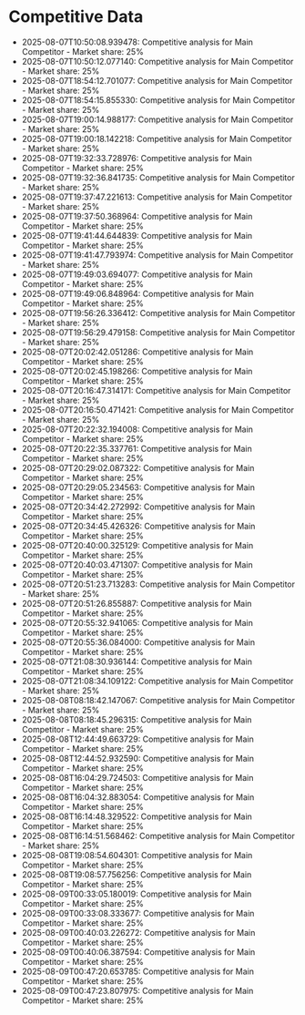 # Competitive Data

- 2025-08-07T10:50:08.939478: Competitive analysis for Main Competitor - Market share: 25%
- 2025-08-07T10:50:12.077140: Competitive analysis for Main Competitor - Market share: 25%
- 2025-08-07T18:54:12.701077: Competitive analysis for Main Competitor - Market share: 25%
- 2025-08-07T18:54:15.855330: Competitive analysis for Main Competitor - Market share: 25%
- 2025-08-07T19:00:14.988177: Competitive analysis for Main Competitor - Market share: 25%
- 2025-08-07T19:00:18.142218: Competitive analysis for Main Competitor - Market share: 25%
- 2025-08-07T19:32:33.728976: Competitive analysis for Main Competitor - Market share: 25%
- 2025-08-07T19:32:36.841735: Competitive analysis for Main Competitor - Market share: 25%
- 2025-08-07T19:37:47.221613: Competitive analysis for Main Competitor - Market share: 25%
- 2025-08-07T19:37:50.368964: Competitive analysis for Main Competitor - Market share: 25%
- 2025-08-07T19:41:44.644839: Competitive analysis for Main Competitor - Market share: 25%
- 2025-08-07T19:41:47.793974: Competitive analysis for Main Competitor - Market share: 25%
- 2025-08-07T19:49:03.694077: Competitive analysis for Main Competitor - Market share: 25%
- 2025-08-07T19:49:06.848964: Competitive analysis for Main Competitor - Market share: 25%
- 2025-08-07T19:56:26.336412: Competitive analysis for Main Competitor - Market share: 25%
- 2025-08-07T19:56:29.479158: Competitive analysis for Main Competitor - Market share: 25%
- 2025-08-07T20:02:42.051286: Competitive analysis for Main Competitor - Market share: 25%
- 2025-08-07T20:02:45.198266: Competitive analysis for Main Competitor - Market share: 25%
- 2025-08-07T20:16:47.314171: Competitive analysis for Main Competitor - Market share: 25%
- 2025-08-07T20:16:50.471421: Competitive analysis for Main Competitor - Market share: 25%
- 2025-08-07T20:22:32.194008: Competitive analysis for Main Competitor - Market share: 25%
- 2025-08-07T20:22:35.337761: Competitive analysis for Main Competitor - Market share: 25%
- 2025-08-07T20:29:02.087322: Competitive analysis for Main Competitor - Market share: 25%
- 2025-08-07T20:29:05.234563: Competitive analysis for Main Competitor - Market share: 25%
- 2025-08-07T20:34:42.272992: Competitive analysis for Main Competitor - Market share: 25%
- 2025-08-07T20:34:45.426326: Competitive analysis for Main Competitor - Market share: 25%
- 2025-08-07T20:40:00.325129: Competitive analysis for Main Competitor - Market share: 25%
- 2025-08-07T20:40:03.471307: Competitive analysis for Main Competitor - Market share: 25%
- 2025-08-07T20:51:23.713283: Competitive analysis for Main Competitor - Market share: 25%
- 2025-08-07T20:51:26.855887: Competitive analysis for Main Competitor - Market share: 25%
- 2025-08-07T20:55:32.941065: Competitive analysis for Main Competitor - Market share: 25%
- 2025-08-07T20:55:36.084000: Competitive analysis for Main Competitor - Market share: 25%
- 2025-08-07T21:08:30.936144: Competitive analysis for Main Competitor - Market share: 25%
- 2025-08-07T21:08:34.109122: Competitive analysis for Main Competitor - Market share: 25%
- 2025-08-08T08:18:42.147067: Competitive analysis for Main Competitor - Market share: 25%
- 2025-08-08T08:18:45.296315: Competitive analysis for Main Competitor - Market share: 25%
- 2025-08-08T12:44:49.663729: Competitive analysis for Main Competitor - Market share: 25%
- 2025-08-08T12:44:52.932590: Competitive analysis for Main Competitor - Market share: 25%
- 2025-08-08T16:04:29.724503: Competitive analysis for Main Competitor - Market share: 25%
- 2025-08-08T16:04:32.883054: Competitive analysis for Main Competitor - Market share: 25%
- 2025-08-08T16:14:48.329522: Competitive analysis for Main Competitor - Market share: 25%
- 2025-08-08T16:14:51.568462: Competitive analysis for Main Competitor - Market share: 25%
- 2025-08-08T19:08:54.604301: Competitive analysis for Main Competitor - Market share: 25%
- 2025-08-08T19:08:57.756256: Competitive analysis for Main Competitor - Market share: 25%
- 2025-08-09T00:33:05.180019: Competitive analysis for Main Competitor - Market share: 25%
- 2025-08-09T00:33:08.333677: Competitive analysis for Main Competitor - Market share: 25%
- 2025-08-09T00:40:03.226272: Competitive analysis for Main Competitor - Market share: 25%
- 2025-08-09T00:40:06.387594: Competitive analysis for Main Competitor - Market share: 25%
- 2025-08-09T00:47:20.653785: Competitive analysis for Main Competitor - Market share: 25%
- 2025-08-09T00:47:23.807975: Competitive analysis for Main Competitor - Market share: 25%

